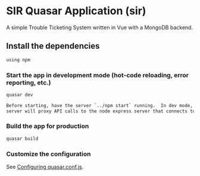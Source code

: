 # SIR Quasar Application (sir)

A simple Trouble Ticketing System written in Vue with a MongoDB backend.

## Install the dependencies
```bash
using npm
```

### Start the app in development mode (hot-code reloading, error reporting, etc.)
```bash
quasar dev

Before starting, have the server `../npm start` running.  In dev mode, the quasar 
server will proxy API calls to the node express server that connects to the database.
```


### Build the app for production
```bash
quasar build
```

### Customize the configuration
See [Configuring quasar.conf.js](https://quasar.dev/quasar-cli/quasar-conf-js).
